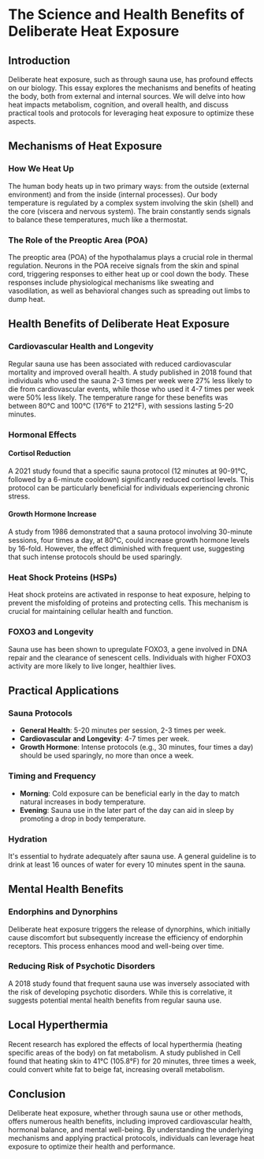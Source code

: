 # The Science and Health Benefits of Deliberate Heat Exposure

## Introduction

Deliberate heat exposure, such as through sauna use, has profound effects on our biology. This essay explores the mechanisms and benefits of heating the body, both from external and internal sources. We will delve into how heat impacts metabolism, cognition, and overall health, and discuss practical tools and protocols for leveraging heat exposure to optimize these aspects.

## Mechanisms of Heat Exposure

### How We Heat Up

The human body heats up in two primary ways: from the outside (external environment) and from the inside (internal processes). Our body temperature is regulated by a complex system involving the skin (shell) and the core (viscera and nervous system). The brain constantly sends signals to balance these temperatures, much like a thermostat.

### The Role of the Preoptic Area (POA)

The preoptic area (POA) of the hypothalamus plays a crucial role in thermal regulation. Neurons in the POA receive signals from the skin and spinal cord, triggering responses to either heat up or cool down the body. These responses include physiological mechanisms like sweating and vasodilation, as well as behavioral changes such as spreading out limbs to dump heat.

## Health Benefits of Deliberate Heat Exposure

### Cardiovascular Health and Longevity

Regular sauna use has been associated with reduced cardiovascular mortality and improved overall health. A study published in 2018 found that individuals who used the sauna 2-3 times per week were 27% less likely to die from cardiovascular events, while those who used it 4-7 times per week were 50% less likely. The temperature range for these benefits was between 80°C and 100°C (176°F to 212°F), with sessions lasting 5-20 minutes.

### Hormonal Effects

#### Cortisol Reduction

A 2021 study found that a specific sauna protocol (12 minutes at 90-91°C, followed by a 6-minute cooldown) significantly reduced cortisol levels. This protocol can be particularly beneficial for individuals experiencing chronic stress.

#### Growth Hormone Increase

A study from 1986 demonstrated that a sauna protocol involving 30-minute sessions, four times a day, at 80°C, could increase growth hormone levels by 16-fold. However, the effect diminished with frequent use, suggesting that such intense protocols should be used sparingly.

### Heat Shock Proteins (HSPs)

Heat shock proteins are activated in response to heat exposure, helping to prevent the misfolding of proteins and protecting cells. This mechanism is crucial for maintaining cellular health and function.

### FOXO3 and Longevity

Sauna use has been shown to upregulate FOXO3, a gene involved in DNA repair and the clearance of senescent cells. Individuals with higher FOXO3 activity are more likely to live longer, healthier lives.

## Practical Applications

### Sauna Protocols

- **General Health**: 5-20 minutes per session, 2-3 times per week.
- **Cardiovascular and Longevity**: 4-7 times per week.
- **Growth Hormone**: Intense protocols (e.g., 30 minutes, four times a day) should be used sparingly, no more than once a week.

### Timing and Frequency

- **Morning**: Cold exposure can be beneficial early in the day to match natural increases in body temperature.
- **Evening**: Sauna use in the later part of the day can aid in sleep by promoting a drop in body temperature.

### Hydration

It's essential to hydrate adequately after sauna use. A general guideline is to drink at least 16 ounces of water for every 10 minutes spent in the sauna.

## Mental Health Benefits

### Endorphins and Dynorphins

Deliberate heat exposure triggers the release of dynorphins, which initially cause discomfort but subsequently increase the efficiency of endorphin receptors. This process enhances mood and well-being over time.

### Reducing Risk of Psychotic Disorders

A 2018 study found that frequent sauna use was inversely associated with the risk of developing psychotic disorders. While this is correlative, it suggests potential mental health benefits from regular sauna use.

## Local Hyperthermia

Recent research has explored the effects of local hyperthermia (heating specific areas of the body) on fat metabolism. A study published in Cell found that heating skin to 41°C (105.8°F) for 20 minutes, three times a week, could convert white fat to beige fat, increasing overall metabolism.

## Conclusion

Deliberate heat exposure, whether through sauna use or other methods, offers numerous health benefits, including improved cardiovascular health, hormonal balance, and mental well-being. By understanding the underlying mechanisms and applying practical protocols, individuals can leverage heat exposure to optimize their health and performance.